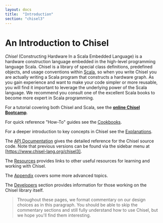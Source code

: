 ```yaml
---
layout: docs
title:  "Introduction"
section: "chisel3"
---
```


# An Introduction to Chisel

_Chisel_ (Constructing
Hardware In a Scala Embedded Language) is a hardware
construction language embedded in the high-level programming language
Scala.
 Chisel is a library of special class
definitions, predefined objects, and usage conventions within [Scala](https://www.scala-lang.org/),
so when you write Chisel you are actually writing a Scala
program that constructs a hardware graph.
As you gain experience and want to make your code simpler or more
reusable, you will find it important to leverage the underlying power
of the Scala language. We recommend you consult one of the excellent
Scala books to become more expert in Scala programming.

For a tutorial covering both Chisel and Scala, see the 
[**online Chisel Bootcamp**](https://mybinder.org/v2/gh/freechipsproject/chisel-bootcamp/master).

For quick reference "How-To" guides see the [Cookbooks](cookbooks/cookbooks).

For a deeper introduction to key concepts in  Chisel see the [Explanations](explanations/explanations).

The [API Documentation](https://www.chisel-lang.org/api/) gives the detailed reference for the Chisel source code.
Note that previous versions can be found via the sidebar menu at [https://www.chisel-lang.org/chisel3].

The [Resources](resources/resources) provides links to other useful resources for learning and working with Chisel.

The [Appendix](appendix/appendix) covers some more advanced topics.

The [Developers](developers/developers) section provides information for those working on the Chisel library itself.

>Throughout these pages, we format commentary on our design choices as in
this paragraph.  You should be able to skip the commentary sections
and still fully understand how to use Chisel, but we hope you'll find
them interesting.
